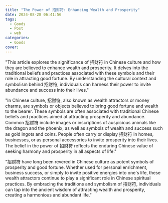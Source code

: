 ```yaml
---
title: "The Power of 招财符: Enhancing Wealth and Prosperity"
date: 2024-08-28 06:41:56
tags:
  - Goods
  - Post
  - web
categories:
  - Goods
cover:
---
```


"This article explores the significance of 招财符 in Chinese culture and how they are believed to enhance wealth and prosperity. It delves into the traditional beliefs and practices associated with these symbols and their role in attracting good fortune. By understanding the cultural context and symbolism behind 招财符, individuals can harness their power to invite abundance and success into their lives."

"In Chinese culture, 招财符, also known as wealth attractors or money charms, are symbols or objects believed to bring good fortune and wealth to the bearer. These symbols are often associated with traditional Chinese beliefs and practices aimed at attracting prosperity and abundance. Common 招财符 include images or inscriptions of auspicious animals like the dragon and the phoenix, as well as symbols of wealth and success such as gold ingots and coins. People often carry or display 招财符 in homes, businesses, or as personal accessories to invite prosperity into their lives. The belief in the power of 招财符 reflects the enduring Chinese value of seeking harmony and prosperity in all aspects of life."

"招财符 have long been revered in Chinese culture as potent symbols of prosperity and good fortune. Whether used for personal enrichment, business success, or simply to invite positive energies into one's life, these wealth attractors continue to play a significant role in Chinese spiritual practices. By embracing the traditions and symbolism of 招财符, individuals can tap into the ancient wisdom of attracting wealth and prosperity, creating a harmonious and abundant life."
